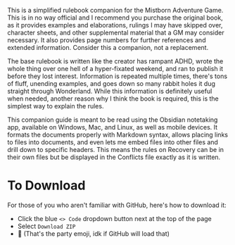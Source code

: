 This is a simplified rulebook companion for the Mistborn Adventure Game.
This is in no way official and I recommend you purchase the original book, as it provides examples and elaborations, rulings I may have skipped over, character sheets, and other supplemental material that a GM may consider necessary. It also provides page numbers for further references and extended information. Consider this a companion, not a replacement.

The base rulebook is written like the creator has rampant ADHD, wrote the whole thing over one hell of a hyper-fixated weekend, and ran to publish it before they lost interest. Information is repeated multiple times, there's tons of fluff, unending examples, and goes down so many rabbit holes it dug straight through Wonderland. While this information is definitely useful when needed, another reason why I think the book is required, this is the simplest way to explain the rules.

This companion guide is meant to be read using the Obsidian notetaking app, available on Windows, Mac, and Linux, as well as mobile devices. It formats the documents properly with Markdown syntax, allows placing links to files into documents, and even lets me embed files into other files and drill down to specific headers. This means the rules on Recovery can be in their own files but be displayed in the Conflicts file exactly as it is written.

# To Download
For those of you who aren't familiar with GitHub, here's how to download it:
- Click the blue `<> Code` dropdown button next at the top of the page
- Select `Download ZIP`
- 🎉 (That's the party emoji, idk if GitHub will load that)
